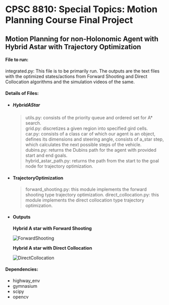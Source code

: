 # CPSC 8810: Special Topics: Motion Planning Course Final Project
## Motion Planning for non-Holonomic Agent with Hybrid Astar with Trajectory Optimization

#### File to run:
integrated.py: This file is to be primarily run. The outputs are the text files with the optimized states/actions from Forward Shooting and Direct Collocation algorithms and the simulation videos of the same.

#### Details of Files:

* ##### HybridAStar
    >utils.py: consists of the priority queue and ordered set for A* search.  
    grid.py: discretizes a given region into specified gird cells.  
    car.py: consists of a class car of which our agent is an object, defines its    dimensions and steering angle, consists of a_star step, which calculates the next possible steps of the vehicle.  
    dubins.py: returns the Dubins path for the agent with provided start and end goals.  
    hybrid_astar_path.py: returns the path from the start to the goal node for trajectory optimization.  
    
* #### TrajectoryOptimization
    >forward_shooting.py: this module implements the forward shooting type trajectory optimization.
    direct_collocation.py: this module implements the direct collocation type trajectory optimization.

* #### Outputs
    **Hybrid A star with Forward Shooting**

    ![ForwardShooting](Outputs/animation_shooting.gif)

    **Hybrid A star with Direct Collocation**
    
    ![DirectCollocation](Outputs/animation_collocation.gif)

#### Dependencies:
* highway_env
* gymnasium
* scipy
* opencv
